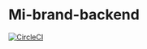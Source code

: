 # Mi-brand-backend
[![CircleCI](https://circleci.com/gh/Rwichristian/Mi-brand-backend/tree/main.svg?style=svg)](https://circleci.com/gh/Rwichristian/Mi-brand-backend/tree/main)